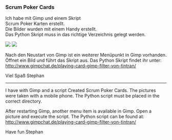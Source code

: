 ### Scrum Poker Cards

Ich habe mit Gimp und einem Skript  
Scrum Poker Karten erstellt.  
Die Bilder wurden mit einem Handy erstellt.  
Das Python Skript muss in das richtige Verzeichnis gelegt werden.

<img src="http://bookmarks.suppenterrine.de/scrum/uebersicht1a.png">

<img src="http://bookmarks.suppenterrine.de/scrum/uebersicht2a.png">

Nach den Neustart von Gimp ist ein weiterer Menüpunkt in Gimp vorhanden.
Öffnet ein Bild und führt das Skript aus.
Das Python Skript findet ihr unter:
http://www.gimpchat.de/playing-card-gimp-filter-von-tintran/

Viel Spaß Stephan

-----------------------------------

I have with Gimp and a script
Created Scrum Poker Cards.
The pictures were taken with a mobile phone.
The Python script must be placed in the correct directory.

After restarting Gimp, another menu item is available in Gimp.
Open a picture and execute the script.
The Python script can be found at:
http://www.gimpchat.de/playing-card-gimp-filter-von-tintran/

Have fun Stephan